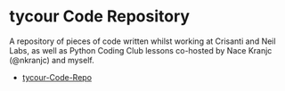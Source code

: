 # tycour Code Repository

A repository of pieces of code written whilst working at Crisanti and Neil Labs, as well as Python Coding Club lessons co-hosted by Nace Kranjc (@nkranjc) and myself.

- [tycour-Code-Repo](https://tycour.github.io/tycour-code-repo/)

